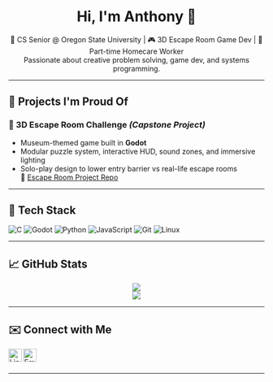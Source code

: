 <h1 align="center">Hi, I'm Anthony 👋</h1>
<p align="center">
  🧠 CS Senior @ Oregon State University | 🎮 3D Escape Room Game Dev | 💼 Part-time Homecare Worker<br>
  Passionate about creative problem solving, game dev, and systems programming.
</p>

---

## 🚀 Projects I'm Proud Of

### 🧩 3D Escape Room Challenge *(Capstone Project)*
- Museum-themed game built in **Godot**
- Modular puzzle system, interactive HUD, sound zones, and immersive lighting
- Solo-play design to lower entry barrier vs real-life escape rooms  
🔗 [Escape Room Project Repo](https://github.com/AshSta512/escape-room-challenge)
---

## 🧰 Tech Stack

![C](https://img.shields.io/badge/-C-000?style=flat&logo=c)
![Godot](https://img.shields.io/badge/-Godot-000?style=flat&logo=godot-engine)
![Python](https://img.shields.io/badge/-Python-000?style=flat&logo=python)
![JavaScript](https://img.shields.io/badge/-JavaScript-000?style=flat&logo=javascript)
![Git](https://img.shields.io/badge/-Git-000?style=flat&logo=git)
![Linux](https://img.shields.io/badge/-Linux-000?style=flat&logo=linux)

---

## 📈 GitHub Stats

<p align="center">
  <img src="https://github-readme-stats.vercel.app/api?username=kant97&show_icons=true&theme=tokyonight" />
  <br>
  <img src="https://github-readme-stats.vercel.app/api/top-langs/?username=kant97&layout=compact&theme=tokyonight" />
</p>

---

## ✉️ Connect with Me

[<img align="left" alt="LinkedIn" width="26px" src="https://cdn.jsdelivr.net/npm/simple-icons@v5/icons/linkedin.svg" />](https://linkedin.com/in/your-link)
[<img align="left" alt="Email" width="26px" src="https://cdn.jsdelivr.net/npm/simple-icons@v5/icons/gmail.svg" />](mailto:kimant@oregonstate.edu)

<br/><br/>

---
